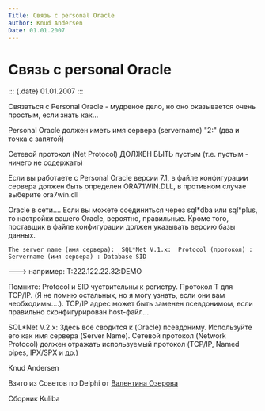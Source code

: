 ```yaml
---
Title: Связь с personal Oracle
author: Knud Andersen
Date: 01.01.2007
---
```



Связь с personal Oracle
=======================

::: {.date}
01.01.2007
:::

Связаться с Personal Oracle - мудреное дело, но оно оказывается очень
простым, если знать как...

Personal Oracle должен иметь имя сервера (servername) \"2:\" (два и
точка с запятой)

Сетевой протокол (Net Protocol) ДОЛЖЕН БЫТЬ пустым (т.е. пустым - ничего
не содержать)

Если вы работаете с Personal Oracle версии 7.1, в файле конфигурации
сервера должен быть определен ORA71WIN.DLL, в противном случае выберите
ora7win.dll

Oracle в сети.... Если вы можете соединиться через sql\*dba или
sql\*plus, то настройки вашего Oracle, вероятно, правильные. Кроме того,
поставщик в файле конфигурации должен указывать версию базы данных.

    The server name (имя сервера):  SQL*Net V.1.x:  Protocol (протокол) : Servername (имя сервера) : Database SID

---\> например:  T:222.122.22.32:DEMO

Помните: Protocol и SID чуствительны к регистру. Протокол T для TCP/IP.
(Я не помню остальных, но я могу узнать, если они вам необходимы....).
TCP/IP адрес может быть заменен псевдонимом, если правильно
сконфигурирован host-файл...

SQL\*Net V.2.x: Здесь все сводится к (Oracle) псевдониму. Используйте
его как имя сервера (Server Name). Сетевой протокол (Network Protocol)
должен отражать используемый протокол (TCP/IP, Named pipes, IPX/SPX и
др.)


Knud Andersen

Взято из Советов по Delphi от [Валентина Озерова](mailto:mailto:webmaster@webinspector.com)

Сборник Kuliba

